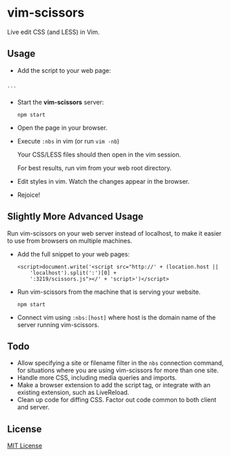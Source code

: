 # vim-scissors

Live edit CSS (and LESS) in Vim.

## Usage

- Add the script to your web page:

    ```
<script src="http://localhost:3219/scissors.js"></script>
    ```

- Start the **vim-scissors** server:

    `npm start`

- Open the page in your browser.

- Execute `:nbs` in vim (or run `vim -nb`)

  Your CSS/LESS files should then open in the vim session.

  For best results, run vim from your web root directory.

- Edit styles in vim. Watch the changes appear in the browser.

- Rejoice!

## Slightly More Advanced Usage 

Run vim-scissors on your web server instead of localhost, to make it easier to
use from browsers on multiple machines.

- Add the full snippet to your web pages:

	```
	<script>document.write('<script src="http://' + (location.host ||
		'localhost').split(':')[0] +
		':3219/scissors.js"></' + 'script>')</script>
	```

- Run vim-scissors from the machine that is serving your website.

    `npm start`

- Connect vim using `:nbs:[host]` where host is the domain name of the server
  running vim-scissors.

## Todo

- Allow specifying a site or filename filter in the `nbs` connection command,
  for situations where you are using vim-scissors for more than one site.
- Handle more CSS, including media queries and imports.
- Make a browser extension to add the script tag, or integrate with an existing
  extension, such as LiveReload.
- Clean up code for diffing CSS. Factor out code common to both client and
  server.

## License

[MIT License](http://cel.mit-license.org/)
